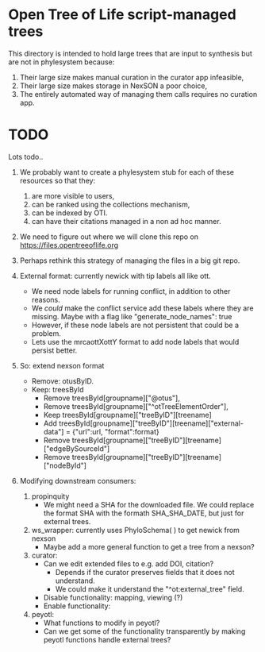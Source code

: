 # Open Tree of Life script-managed trees
This directory is intended to hold large trees that are input to synthesis but are not
    in phylesystem because:
  1. Their large size makes manual curation in the curator app infeasible,
  2. Their large size makes storage in NexSON a poor choice,
  3. The entirely automated way of managing them calls requires no curation app.


# TODO
Lots todo..

  1. We probably want to create a phylesystem stub for each of these resources so that they:

     1. are more visible to users,
     2. can be ranked using the collections mechanism,
     3. can be indexed by OTI.
     4. can have their citations managed in a non ad hoc manner.

  2. We need to figure out where we will clone this repo on https://files.opentreeoflife.org
  3. Perhaps rethink this strategy of managing the files in a big git repo.
  4. External format: currently newick with tip labels all like ott<num>.

     * We need node labels for running conflict, in addition to other reasons.
     * We _could_ make the conflict service add these labels where they are missing.  Maybe with a flag like "generate_node_names": true
     * However, if these node labels are not persistent that could be a problem.
     * Lets use the mrcaottXottY format to add node labels that would persist better.

  5. So: extend nexson format
     * Remove: otusByID.
     * Keep: treesById
        * Remove treesById[groupname]["@otus"],
        * Remove treesById[groupname]["^otTreeElementOrder"],
        * Keep   treesById[groupname]["treeByID"][treename]     
        * Add    treesById[groupname]["treeByID"][treename]["external-data"] = {"url":url, "format":format}
        * Remove treesById[groupname]["treeByID"][treename]["edgeBySourceId"]
        * Remove treesById[groupname]["treeByID"][treename]["nodeById"]

  6. Modifying downstream consumers:
  
     1. propinquity
        * We might need a SHA for the downloaded file.  We could replace the format SHA with the formath SHA_SHA_DATE, but just for external trees.
     2. ws_wrapper: currently uses PhyloSchema( ) to get newick from nexson
        * Maybe add a more general function to get a tree from a nexson?
     3. curator:
        * Can we edit extended files to e.g. add DOI, citation?
           * Depends if the curator preserves fields that it does not understand.
           * We could make it understand the "^ot:external_tree" field.
        * Disable functionality: mapping, viewing (?)
        * Enable  functionality: 
     4. peyotl:
        * What functions to modify in peyotl?
        * Can we get some of the functionality transparently by making peyotl functions handle external trees?

